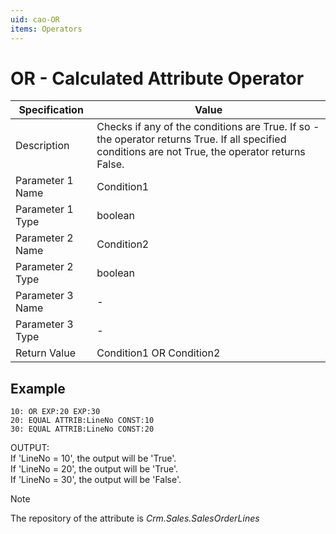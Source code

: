 ```yaml
---
uid: cao-OR
items: Operators
---
```


# OR - Calculated Attribute Operator

| Specification         | Value                                                        |
| --------------------- | ------------------------------------------------------------ |
| Description           | Checks if any of the conditions are True. If so - the operator returns True. If all specified conditions are not True, the operator returns False.           |
| Parameter 1 Name      | Condition1                                                         |
| Parameter 1 Type      | boolean                                  |
| Parameter 2 Name      | Condition2                                                            |
| Parameter 2 Type      | boolean                                                            |
| Parameter 3 Name      | -                                                            |
| Parameter 3 Type      | -                                                            |
| Return Value          | Condition1 OR Condition2                                                     |


## Example

```      
10: OR EXP:20 EXP:30
20: EQUAL ATTRIB:LineNo CONST:10
30: EQUAL ATTRIB:LineNo CONST:20
```
OUTPUT: 
<br/>If 'LineNo = 10', the output will be 'True'.
<br/>If 'LineNo = 20', the output will be 'True'.
<br/>If 'LineNo = 30', the output will be 'False'.

> [!NOTE]
> The repository of the attribute is *Crm.Sales.SalesOrderLines*
